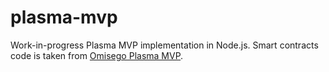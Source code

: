 # plasma-mvp
Work-in-progress Plasma MVP implementation in Node.js. Smart contracts code is taken from [Omisego Plasma MVP](https://github.com/omisego/plasma-mvp).
